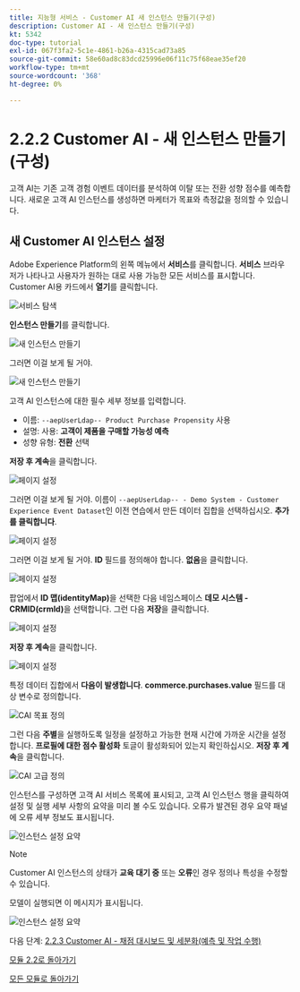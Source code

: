 ```yaml
---
title: 지능형 서비스 - Customer AI 새 인스턴스 만들기(구성)
description: Customer AI - 새 인스턴스 만들기(구성)
kt: 5342
doc-type: tutorial
exl-id: 067f3fa2-5c1e-4861-b26a-4315cad73a85
source-git-commit: 58e60ad8c83dcd25996e06f11c75f68eae35ef20
workflow-type: tm+mt
source-wordcount: '368'
ht-degree: 0%

---
```


# 2.2.2 Customer AI - 새 인스턴스 만들기(구성)

고객 AI는 기존 고객 경험 이벤트 데이터를 분석하여 이탈 또는 전환 성향 점수를 예측합니다. 새로운 고객 AI 인스턴스를 생성하면 마케터가 목표와 측정값을 정의할 수 있습니다.

## 새 Customer AI 인스턴스 설정

Adobe Experience Platform의 왼쪽 메뉴에서 **서비스**&#x200B;를 클릭합니다. **서비스** 브라우저가 나타나고 사용자가 원하는 대로 사용 가능한 모든 서비스를 표시합니다. Customer AI용 카드에서 **열기**&#x200B;를 클릭합니다.

![서비스 탐색](./images/navigatetoservice.png)

**인스턴스 만들기**&#x200B;를 클릭합니다.

![새 인스턴스 만들기](./images/createnewinstance.png)

그러면 이걸 보게 될 거야.

![새 인스턴스 만들기](./images/custai1.png)


고객 AI 인스턴스에 대한 필수 세부 정보를 입력합니다.

- 이름: `--aepUserLdap-- Product Purchase Propensity` 사용
- 설명: 사용: **고객이 제품을 구매할 가능성 예측**
- 성향 유형: **전환** 선택

**저장 후 계속**&#x200B;을 클릭합니다.

![페이지 설정](./images/setuppage1.png)

그러면 이걸 보게 될 거야. 이름이 `--aepUserLdap-- - Demo System - Customer Experience Event Dataset`인 이전 연습에서 만든 데이터 집합을 선택하십시오. **추가를 클릭합니다**.

![페이지 설정](./images/custai2.png)

그러면 이걸 보게 될 거야. **ID** 필드를 정의해야 합니다. **없음**&#x200B;을 클릭합니다.

![페이지 설정](./images/custai2a.png)

팝업에서 **ID 맵(identityMap)**&#x200B;을 선택한 다음 네임스페이스 **데모 시스템 - CRMID(crmId)**&#x200B;을 선택합니다. 그런 다음 **저장**&#x200B;을 클릭합니다.

![페이지 설정](./images/custai2b.png)

**저장 후 계속**&#x200B;을 클릭합니다.

![페이지 설정](./images/custai2c.png)

특정 데이터 집합에서 **다음이 발생합니다**. **commerce.purchases.value** 필드를 대상 변수로 정의합니다.

![CAI 목표 정의](./images/caidefinegoal.png)

그런 다음 **주별**&#x200B;을 실행하도록 일정을 설정하고 가능한 현재 시간에 가까운 시간을 설정합니다. **프로필에 대한 점수 활성화** 토글이 활성화되어 있는지 확인하십시오. **저장 후 계속**&#x200B;을 클릭합니다.

![CAI 고급 정의](./images/caiadvancepage.png)

인스턴스를 구성하면 고객 AI 서비스 목록에 표시되고, 고객 AI 인스턴스 행을 클릭하여 설정 및 실행 세부 사항의 요약을 미리 볼 수도 있습니다. 오류가 발견된 경우 요약 패널에 오류 세부 정보도 표시됩니다.

![인스턴스 설정 요약](./images/caiinstancesummary.png)

>[!NOTE]
>
>Customer AI 인스턴스의 상태가 **교육 대기 중** 또는 **오류**&#x200B;인 경우 정의나 특성을 수정할 수 있습니다.

모델이 실행되면 이 메시지가 표시됩니다.

![인스턴스 설정 요약](./images/caiinstancesummary1.png)


다음 단계: [2.2.3 Customer AI - 채점 대시보드 및 세분화(예측 및 작업 수행)](./ex3.md)

[모듈 2.2로 돌아가기](./intelligent-services.md)

[모든 모듈로 돌아가기](./../../../overview.md)
